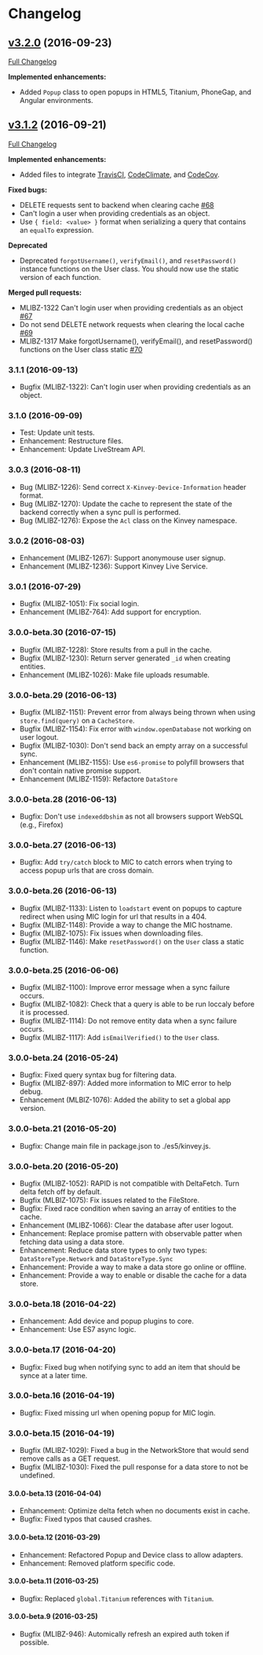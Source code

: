 # Changelog

## [v3.2.0](https://github.com/Kinvey/javascript-sdk-core/tree/v3.2.0) (2016-09-23)
[Full Changelog](https://github.com/Kinvey/javascript-sdk-core/compare/3.1.2...3.2.0)

**Implemented enhancements:**

- Added `Popup` class to open popups in HTML5, Titanium, PhoneGap, and Angular environments.

## [v3.1.2](https://github.com/Kinvey/javascript-sdk-core/tree/v3.1.2) (2016-09-21)
[Full Changelog](https://github.com/Kinvey/javascript-sdk-core/compare/3.1.1...3.1.2)

**Implemented enhancements:**

- Added files to integrate [TravisCI](https://travis-ci.org/Kinvey/javascript-sdk-core), [CodeClimate](https://codeclimate.com/github/Kinvey/javascript-sdk-core), and [CodeCov](https://codecov.io/gh/Kinvey/javascript-sdk-core).

**Fixed bugs:**

- DELETE requests sent to backend when clearing cache [\#68](https://github.com/Kinvey/javascript-sdk-core/issues/68)
- Can't login a user when providing credentials as an object.
- Use `{ field: <value> }` format when serializing a query that contains an `equalTo` expression.

**Deprecated**

- Deprecated `forgotUsername()`, `verifyEmail()`, and `resetPassword()` instance functions on the User class. You should now use the static version of each function.

**Merged pull requests:**

- MLIBZ-1322 Can't login user when providing credentials as an object [\#67](https://github.com/Kinvey/javascript-sdk-core/pull/67)
- Do not send DELETE network requests when clearing the local cache [\#69](https://github.com/Kinvey/javascript-sdk-core/pull/69)
- MLIBZ-1317 Make forgotUsername(), verifyEmail(), and resetPassword() functions on the User class static [\#70](https://github.com/Kinvey/javascript-sdk-core/pull/70)

### 3.1.1 (2016-09-13)
* Bugfix (MLIBZ-1322): Can't login user when providing credentials as an object.

### 3.1.0 (2016-09-09)
* Test: Update unit tests.
* Enhancement: Restructure files.
* Enhancement: Update LiveStream API.

### 3.0.3 (2016-08-11)
* Bug (MLIBZ-1226): Send correct `X-Kinvey-Device-Information` header format.
* Bug (MLIBZ-1270): Update the cache to represent the state of the backend correctly when a sync pull is performed.
* Bug (MLIBZ-1276): Expose the `Acl` class on the Kinvey namespace.

### 3.0.2 (2016-08-03)
* Enhancement (MLIBZ-1267): Support anonymouse user signup.
* Enhancement (MLIBZ-1236): Support Kinvey Live Service.

### 3.0.1 (2016-07-29)
* Bugfix (MLIBZ-1051): Fix social login.
* Enhancement (MLIBZ-764): Add support for encryption.

### 3.0.0-beta.30 (2016-07-15)
* Bugfix (MLIBZ-1228): Store results from a pull in the cache.
* Bugfix (MLIBZ-1230): Return server generated `_id` when creating entities.
* Enhancement (MLIBZ-1026): Make file uploads resumable.

### 3.0.0-beta.29 (2016-06-13)
* Bugfix (MLIBZ-1151): Prevent error from always being thrown when using `store.find(query)` on a `CacheStore`.
* Bugfix (MLIBZ-1154): Fix error with `window.openDatabase` not working on user logout.
* Bugfix (MLIBZ-1030): Don't send back an empty array on a successful sync.
* Enhancement (MLIBZ-1155): Use `es6-promise` to polyfill browsers that don't contain native promise support.
* Enhancement (MLIBZ-1159): Refactore `DataStore`

### 3.0.0-beta.28 (2016-06-13)
* Bugfix: Don't use `indexeddbshim` as not all browsers support WebSQL (e.g., Firefox)

### 3.0.0-beta.27 (2016-06-13)
* Bugfix: Add `try/catch` block to MIC to catch errors when trying to access popup urls that are cross domain.

### 3.0.0-beta.26 (2016-06-13)
* Bugfix (MLIBZ-1133): Listen to `loadstart` event on popups to capture redirect when using MIC login for url that results in a 404.
* Bugfix (MLIBZ-1148): Provide a way to change the MIC hostname.
* Bugfix (MLIBZ-1075): Fix issues when downloading files.
* Bugfix (MLIBZ-1146): Make `resetPassword()` on the `User` class a static function.

### 3.0.0-beta.25 (2016-06-06)
* Bugfix (MLIBZ-1100): Improve error message when a sync failure occurs.
* Bugfix (MLIBZ-1082): Check that a query is able to be run loccaly before it is processed.
* Bugfix (MLIBZ-1114): Do not remove entity data when a sync failure occurs.
* Bugfix (MLIBZ-1117): Add `isEmailVerified()` to the `User` class.

### 3.0.0-beta.24 (2016-05-24)
* Bugfix: Fixed query syntax bug for filtering data.
* Bugfix (MLIBZ-897): Added more information to MIC error to help debug.
* Enhancement (MLBIZ-1076): Added the ability to set a global app version.

### 3.0.0-beta.21 (2016-05-20)
* Bugfix: Change main file in package.json to ./es5/kinvey.js.

### 3.0.0-beta.20 (2016-05-20)
* Bugfix (MLIBZ-1052): RAPID is not compatible with DeltaFetch. Turn delta fetch off by default.
* Bugfix (MLBIZ-1075): Fix issues related to the FileStore.
* Bugfix: Fixed race condition when saving an array of entities to the cache.
* Enhancement (MLIBZ-1066): Clear the database after user logout.
* Enhancement: Replace promise pattern with observable patter when fetching data using a data store.
* Enhancement: Reduce data store types to only two types: `DataStoreType.Network` and `DataStoreType.Sync`
* Enhancement: Provide a way to make a data store go online or offline.
* Enhancement: Provide a way to enable or disable the cache for a data store.

### 3.0.0-beta.18 (2016-04-22)
* Enhancement: Add device and popup plugins to core.
* Enhancement: Use ES7 async logic.

### 3.0.0-beta.17 (2016-04-20)
* Bugfix: Fixed bug when notifying sync to add an item that should be synce at a later time.

### 3.0.0-beta.16 (2016-04-19)
* Bugfix: Fixed missing url when opening popup for MIC login.

### 3.0.0-beta.15 (2016-04-19)
* Bugfix (MLIBZ-1029): Fixed a bug in the NetworkStore that would send remove calls as a GET request.
* Bugfix (MLIBZ-1030): Fixed the pull response for a data store to not be undefined.

#### 3.0.0-beta.13 (2016-04-04)
* Enhancement: Optimize delta fetch when no documents exist in cache.
* Bugfix: Fixed typos that caused crashes.

#### 3.0.0-beta.12 (2016-03-29)
* Enhancement: Refactored Popup and Device class to allow adapters.
* Enhancement: Removed platform specific code.

#### 3.0.0-beta.11 (2016-03-25)
* Bugfix: Replaced `global.Titanium` references with `Titanium`.

#### 3.0.0-beta.9 (2016-03-25)
* Bugfix (MLIBZ-946): Automically refresh an expired auth token if possible.
